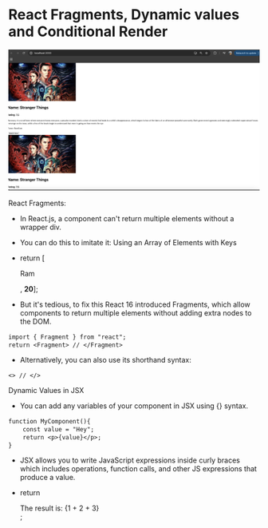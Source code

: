 # React Fragments, Dynamic values and Conditional Render


![alt text](https://github.com/rog-SARTHAK/React-Fragments-DynamicValues-ConditionalRender/blob/master/01.png)


React Fragments:



- In React.js, a component can't return multiple elements without a wrapper div.

- You can do this to imitate it: Using an Array of Elements with Keys

- return [<p>Ram</p>, <strong>20</strong>];

- But it's tedious, to fix this React 16 introduced Fragments, which allow components to return multiple elements without adding extra nodes to the DOM.
```
import { Fragment } from "react";
return <Fragment> // </Fragment>
```
- Alternatively, you can also use its shorthand syntax:
```
<> // </>

```




Dynamic Values in JSX

- You can add any variables of your component in JSX using {} syntax.

```
function MyComponent(){
	const value = "Hey";
	return <p>{value}</p>;
}
```
- JSX allows you to write JavaScript expressions inside curly braces which includes operations, function calls, and other JS expressions that produce a value.

- return <div> The result is: {1 + 2 + 3} </div>;
